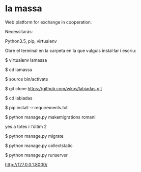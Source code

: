 # la massa

Web platform for exchange in cooperation.

Necessitaràs: 

Python3.5, pip, virtualenv

Obre el terminal en la carpeta en la que vulguis instal·lar i escriu:

$ virtualenv lamassa

$ cd lamassa

$ source bin/activate

$ git clone https://github.com/wkov/labiadas.git

$ cd labiadas

$ pip install -r requirements.txt


$ python manage.py makemigrations romani

yes a totes i l'últim 2

$ python manage.py migrate

$ python manage.py collectstatic

$ python manage.py runserver

http://127.0.0.1:8000/
